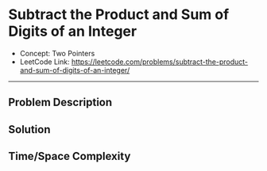 # Subtract the Product and Sum of Digits of an Integer

- Concept: Two Pointers
- LeetCode Link: https://leetcode.com/problems/subtract-the-product-and-sum-of-digits-of-an-integer/

---

## Problem Description

## Solution

## Time/Space Complexity

